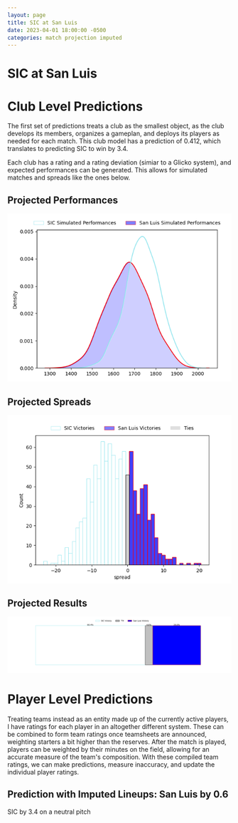 ```yaml
---  
layout: page  
title: SIC at San Luis  
date: 2023-04-01 18:00:00 -0500  
categories: match projection imputed  
---
```

# SIC at San Luis

# Club Level Predictions


The first set of predictions treats a club as the smallest object, as the club develops its members, organizes a gameplan, and deploys its players as needed for each match. This club model has a prediction of 0.412, which translates to predicting SIC to win by 3.4.

Each club has a rating and a rating deviation (simiar to a Glicko system), and expected performances can be generated. This allows for simulated matches and spreads like the ones below.
## Projected Performances


![Projected Performances](plots/performances_2023-04-01-SanLuis-SIC.png)
## Projected Spreads


![Projected Spreads](plots/spreads_2023-04-01-SanLuis-SIC.png)
## Projected Results


![Projected Results](plots/resultbar_2023-04-01-SanLuis-SIC.png)
# Player Level Predictions


Treating teams instead as an entity made up of the currently active players, I have ratings for each player in an altogether different system. These can be combined to form team ratings once teamsheets are announced, weighting starters a bit higher than the reserves. After the match is played, players can be weighted by their minutes on the field, allowing for an accurate measure of the team's composition. With these compiled team ratings, we can make predictions, measure inaccuracy, and update the individual player ratings.
## Prediction with Imputed Lineups: San Luis by 0.6


SIC by 3.4 on a neutral pitch

